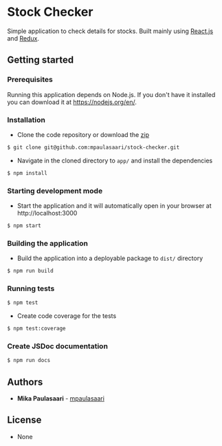 # Stock Checker

Simple application to check details for stocks. Built mainly using
[React.js](https://reactjs.org/) and [Redux](https://redux.js.org/).


## Getting started

### Prerequisites

Running this application depends on Node.js. If you don't have it installed you
can download it at https://nodejs.org/en/.

### Installation

- Clone the code repository or download the [zip](https://github.com/mpaulasaari/stock-checker/archive/master.zip)

```bash
$ git clone git@github.com:mpaulasaari/stock-checker.git
```

- Navigate in the cloned directory to `app/` and install the dependencies

```bash
$ npm install
```

### Starting development mode

- Start the application and it will automatically open in your browser at
http://localhost:3000

```bash
$ npm start
```

### Building the application

- Build the application into a deployable package to `dist/` directory

```bash
$ npm run build
```

### Running tests


```bash
$ npm test
```

- Create code coverage for the tests

```bash
$ npm test:coverage
```

### Create JSDoc documentation


```bash
$ npm run docs
```

## Authors

- **Mika Paulasaari** - [mpaulasaari](https://github.com/mpaulasaari/)


## License

- None
